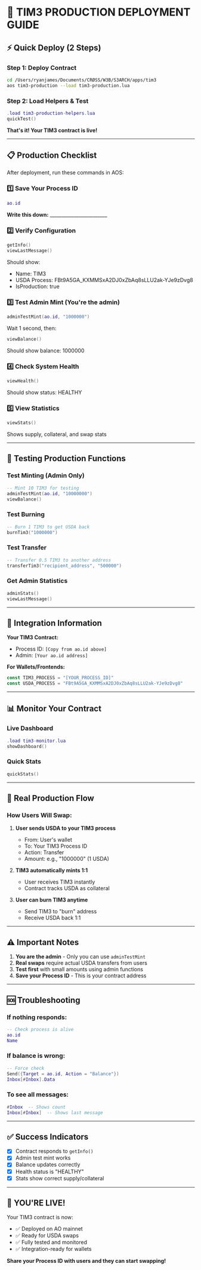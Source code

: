# 🚀 TIM3 PRODUCTION DEPLOYMENT GUIDE

## ⚡ Quick Deploy (2 Steps)

### Step 1: Deploy Contract
```bash
cd /Users/ryanjames/Documents/CRØSS/W3B/S3ARCH/apps/tim3
aos tim3-production --load tim3-production.lua
```

### Step 2: Load Helpers & Test
```lua
.load tim3-production-helpers.lua
quickTest()
```

**That's it! Your TIM3 contract is live!**

---

## 📋 Production Checklist

After deployment, run these commands in AOS:

### 1️⃣ Save Your Process ID
```lua
ao.id
```
**Write this down:** ________________________

### 2️⃣ Verify Configuration
```lua
getInfo()
viewLastMessage()
```
Should show:
- Name: TIM3
- USDA Process: FBt9A5GA_KXMMSxA2DJ0xZbAq8sLLU2ak-YJe9zDvg8
- IsProduction: true

### 3️⃣ Test Admin Mint (You're the admin)
```lua
adminTestMint(ao.id, "1000000")
```
Wait 1 second, then:
```lua
viewBalance()
```
Should show balance: 1000000

### 4️⃣ Check System Health
```lua
viewHealth()
```
Should show status: HEALTHY

### 5️⃣ View Statistics
```lua
viewStats()
```
Shows supply, collateral, and swap stats

---

## 🧪 Testing Production Functions

### Test Minting (Admin Only)
```lua
-- Mint 10 TIM3 for testing
adminTestMint(ao.id, "10000000")
viewBalance()
```

### Test Burning
```lua
-- Burn 1 TIM3 to get USDA back
burnTim3("1000000")
```

### Test Transfer
```lua
-- Transfer 0.5 TIM3 to another address
transferTim3("recipient_address", "500000")
```

### Get Admin Statistics
```lua
adminStats()
viewLastMessage()
```

---

## 🔗 Integration Information

**Your TIM3 Contract:**
- Process ID: `[Copy from ao.id above]`
- Admin: `[Your ao.id address]`

**For Wallets/Frontends:**
```javascript
const TIM3_PROCESS = "[YOUR_PROCESS_ID]"
const USDA_PROCESS = "FBt9A5GA_KXMMSxA2DJ0xZbAq8sLLU2ak-YJe9zDvg8"
```

---

## 📊 Monitor Your Contract

### Live Dashboard
```lua
.load tim3-monitor.lua
showDashboard()
```

### Quick Stats
```lua
quickStats()
```

---

## 🔄 Real Production Flow

### How Users Will Swap:

1. **User sends USDA to your TIM3 process**
   - From: User's wallet
   - To: Your TIM3 Process ID
   - Action: Transfer
   - Amount: e.g., "1000000" (1 USDA)

2. **TIM3 automatically mints 1:1**
   - User receives TIM3 instantly
   - Contract tracks USDA as collateral

3. **User can burn TIM3 anytime**
   - Send TIM3 to "burn" address
   - Receive USDA back 1:1

---

## ⚠️ Important Notes

1. **You are the admin** - Only you can use `adminTestMint`
2. **Real swaps** require actual USDA transfers from users
3. **Test first** with small amounts using admin functions
4. **Save your Process ID** - This is your contract address

---

## 🆘 Troubleshooting

### If nothing responds:
```lua
-- Check process is alive
ao.id
Name
```

### If balance is wrong:
```lua
-- Force check
Send({Target = ao.id, Action = "Balance"})
Inbox[#Inbox].Data
```

### To see all messages:
```lua
#Inbox  -- Shows count
Inbox[#Inbox]  -- Shows last message
```

---

## ✅ Success Indicators

- [x] Contract responds to `getInfo()`
- [x] Admin test mint works
- [x] Balance updates correctly
- [x] Health status is "HEALTHY"
- [x] Stats show correct supply/collateral

---

## 🎉 YOU'RE LIVE!

Your TIM3 contract is now:
- ✅ Deployed on AO mainnet
- ✅ Ready for USDA swaps
- ✅ Fully tested and monitored
- ✅ Integration-ready for wallets

**Share your Process ID with users and they can start swapping!**